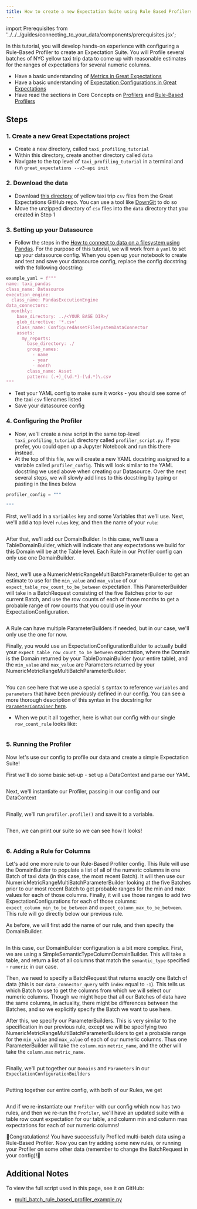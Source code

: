 ```yaml
---
title: How to create a new Expectation Suite using Rule Based Profilers
---
```

import Prerequisites from '../../../guides/connecting_to_your_data/components/prerequisites.jsx';

In this tutorial, you will develop hands-on experience with configuring a Rule-Based Profiler to create an Expectation Suite. You will Profile several batches of NYC yellow taxi trip data to come up with reasonable estimates for the ranges of expectations for several numeric columns.

<Prerequisites>

- Have a basic understanding of [Metrics in Great Expectations](https://docs.greatexpectations.io/en/latest/reference/core_concepts/metrics.html)
- Have a basic understanding of [Expectation Configurations in Great Expectations](https://docs.greatexpectations.io/en/latest/reference/core_concepts/expectations/expectations.html#expectation-concepts-domain-and-success-keys)
- Have read the sections in Core Concepts on [Profilers](../../../reference/profilers) and [Rule-Based Profilers](../../../reference/profilers#rule-based-profilers)

</Prerequisites>


## Steps
### 1. Create a new Great Expectations project
- Create a new directory, called `taxi_profiling_tutorial`
- Within this directory, create another directory called `data`
- Navigate to the top level of `taxi_profiling_tutorial` in a terminal and run `great_expectations --v3-api init`

### 2. Download the data
- Download [this directory](https://github.com/great-expectations/great_expectations/tree/develop/tests/test_sets/taxi_yellow_tripdata_samples) of yellow taxi trip `csv` files from the Great Expectations GitHub repo. You can use a tool like [DownGit](https://downgit.github.io/) to do so
- Move the unzipped directory of `csv` files into the `data` directory that you created in Step 1

### 3. Setting up your Datasource
- Follow the steps in the [How to connect to data on a filesystem using Pandas](../../../guides/connecting_to_your_data/filesystem/pandas). For the purpose of this tutorial, we will work from a `yaml` to set up your datasource config. When you open up your notebook to create and test and save your datasource config, replace the config docstring with the following docstring:
```python
example_yaml = f"""
name: taxi_pandas
class_name: Datasource
execution_engine:
  class_name: PandasExecutionEngine
data_connectors:
  monthly:
    base_directory: ../<YOUR BASE DIR>/
    glob_directive: '*.csv'
    class_name: ConfiguredAssetFilesystemDataConnector
    assets:
      my_reports:
        base_directory: ./
        group_names:
          - name
          - year
          - month
        class_name: Asset
        pattern: (.+)_(\d.*)-(\d.*)\.csv
"""
```
- Test your YAML config to make sure it works - you should see some of the taxi `csv` filenames listed
- Save your datasource config

### 4. Configuring the Profiler
- Now, we'll create a new script in the same top-level `taxi_profiling_tutorial` directory called `profiler_script.py`. If you prefer, you could open up a Jupyter Notebook and run this there instead.
- At the top of this file, we will create a new YAML docstring assigned to a variable called `profiler_config`. This will look similar to the YAML docstring we used above when creating our Datasource. Over the next several steps, we will slowly add lines to this docstring by typing or pasting in the lines below
```python 
profiler_config = """

"""
```

First, we'll add in a `Variables` key and some Variables that we'll use. Next, we'll add a top level `rules` key, and then the name of your `rule`:
```yaml file=../../../../tests/integration/docusaurus/expectations/advanced/multi_batch_rule_based_profiler_example.py#L10-L15
```

After that, we'll add our DomainBuilder. In this case, we'll use a TableDomainBuilder, which will indicate that any expectations we build for this Domain will be at the Table level. Each Rule in our Profiler config can only use one DomainBuilder.
```yaml file=../../../../tests/integration/docusaurus/expectations/advanced/multi_batch_rule_based_profiler_example.py#L16-L17
```

Next, we'll use a NumericMetricRangeMultiBatchParameterBuilder to get an estimate to use for the `min_value` and `max_value` of our `expect_table_row_count_to_be_between` expectation. This ParameterBuilder will take in a BatchRequest consisting of the five Batches prior to our current Batch, and use the row counts of each of those months to get a probable range of row counts that you could use in your ExpectationConfiguration.
```yaml file=../../../../tests/integration/docusaurus/expectations/advanced/multi_batch_rule_based_profiler_example.py#L18-L32
```

A Rule can have multiple ParameterBuilders if needed, but in our case, we'll only use the one for now.

Finally, you would use an ExpectationConfigurationBuilder to actually build your `expect_table_row_count_to_be_between` expectation, where the Domain is the Domain returned by your TableDomainBuilder (your entire table), and the `min_value` and `max_value` are Parameters returned by your NumericMetricRangeMultiBatchParameterBuilder.
```yaml file=../../../../tests/integration/docusaurus/expectations/advanced/multi_batch_rule_based_profiler_example.py#L33-L41
```
You can see here that we use a special `$` syntax to reference `variables` and `parameters` that have been previously defined in our config. You can see a more thorough description of this syntax in the  docstring for [`ParameterContainer` here](https://github.com/great-expectations/great_expectations/blob/develop/great_expectations/rule_based_profiler/parameter_builder/parameter_container.py).

- When we put it all together, here is what our config with our single `row_count_rule` looks like:
```yaml file=../../../../tests/integration/docusaurus/expectations/advanced/multi_batch_rule_based_profiler_example.py#L10-L41
```

### 5. Running the Profiler
Now let's use our config to profile our data and create a simple Expectation Suite!

First we'll do some basic set-up - set up a DataContext and parse our YAML
```yaml file=../../../../tests/integration/docusaurus/expectations/advanced/multi_batch_rule_based_profiler_example.py#L100-L104
```

Next, we'll instantiate our Profiler, passing in our config and our DataContext
```yaml file=../../../../tests/integration/docusaurus/expectations/advanced/multi_batch_rule_based_profiler_example.py#L106-L109
```

Finally, we'll run `profiler.profile()` and save it to a variable. 
```yaml file=../../../../tests/integration/docusaurus/expectations/advanced/multi_batch_rule_based_profiler_example.py#L111
```
Then, we can print our suite so we can see how it looks!
```yaml file=../../../../tests/integration/docusaurus/expectations/advanced/multi_batch_rule_based_profiler_example.py#L116-L140
```

### 6. Adding a Rule for Columns
Let's add one more rule to our Rule-Based Profiler config. This Rule will use the DomainBuilder to populate a list of all of the numeric columns in one Batch of taxi data (in this case, the most recent Batch). It will then use our NumericMetricRangeMultiBatchParameterBuilder looking at the five Batches prior to our most recent Batch to get probable ranges for the min and max values for each of those columns. Finally, it will use those ranges to add two ExpectationConfigurations for each of those columns: `expect_column_min_to_be_between` and `expect_column_max_to_be_between`. This rule will go directly below our previous rule.

As before, we will first add the name of our rule, and then specify the DomainBuilder.
```yaml file=../../../../tests/integration/docusaurus/expectations/advanced/multi_batch_rule_based_profiler_example.py#L43-L53
```
In this case, our DomainBuilder configuration is a bit more complex. First, we are using a SimpleSemanticTypeColumnDomainBuilder. This will take a table, and return a list of all columns that match the `semantic_type` specified - `numeric` in our case.

Then, we need to specify a BatchRequest that returns exactly one Batch of data (this is our `data_connector_query` with `index` equal to `-1`). This tells us which Batch to use to get the columns from which we will select our numeric columns. Though we might hope that all our Batches of data have the same columns, in actuality, there might be differences between the Batches, and so we explicitly specify the Batch we want to use here.

After this, we specify our ParameterBuilders. This is very similar to the specification in our previous rule, except we will be specifying two NumericMetricRangeMultiBatchParameterBuilders to get a probable range for the `min_value` and `max_value` of each of our numeric columns. Thus one ParameterBuilder will take the `column.min` `metric_name`, and the other will take the `column.max` `metric_name`.
```yaml file=../../../../tests/integration/docusaurus/expectations/advanced/multi_batch_rule_based_profiler_example.py#L54-L78
```

Finally, we'll put together our `Domains` and `Parameters` in our `ExpectationConfigurationBuilders`
```yaml file=../../../../tests/integration/docusaurus/expectations/advanced/multi_batch_rule_based_profiler_example.py#L79-L97
```

Putting together our entire config, with both of our Rules, we get 
```yaml file=../../../../tests/integration/docusaurus/expectations/advanced/multi_batch_rule_based_profiler_example.py#L9-L97
```

And if we re-instantiate our `Profiler` with our config which now has two rules, and then we re-run the `Profiler`, we'll have an updated suite with a table row count expectation for our table, and column min and column max expectations for each of our numeric columns!

🚀Congratulations! You have successfully Profiled multi-batch data using a Rule-Based Profiler. Now you can try adding some new rules, or running your Profiler on some other data (remember to change the BatchRequest in your config)!🚀

## Additional Notes

To view the full script used in this page, see it on GitHub:

- [multi_batch_rule_based_profiler_example.py](https://github.com/great-expectations/great_expectations/blob/develop/tests/integration/docusaurus/expectations/advanced/multi_batch_rule_based_profiler_example.py)
